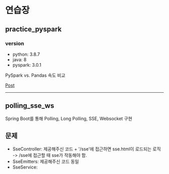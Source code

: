 # 연습장

## practice_pyspark
### version
- python: 3.8.7
- java: 8
- pyspark: 3.0.1

PySpark vs. Pandas 속도 비교

[Post](https://whqkter.tistory.com/62)

---

## polling_sse_ws
Spring Boot를 통해 Polling, Long Polling, SSE, Websocket 구현

## 문제
- SseController: 제공해주신 코드 + '/sse'에 접근하면 sse.html이 로드되는 로직 -> /sse에 접근할 때 sse가 작동해야 함.
- SseEmitters: 제공해주신 코드 동일
- SseService: 
